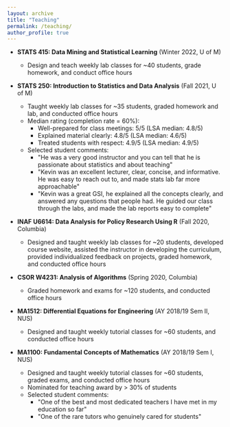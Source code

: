 ```yaml
---
layout: archive
title: "Teaching"
permalink: /teaching/
author_profile: true
---
```


* **STATS 415: Data Mining and Statistical Learning** (Winter 2022, U of M)
	* Design and teach weekly lab classes for ~40 students, grade homework, and conduct office hours

* **STATS 250: Introduction to Statistics and Data Analysis** (Fall 2021, U of M)
	* Taught weekly lab classes for ~35 students, graded homework and lab, and conducted office hours
	* Median rating (completion rate = 60%): 
		* Well-prepared for class meetings: 5/5 (LSA median: 4.8/5)
		* Explained material clearly: 4.8/5 (LSA median: 4.6/5)
		* Treated students with respect: 4.9/5 (LSA median: 4.9/5)
	* Selected student comments: 
		* "He was a very good instructor and you can tell that he is passionate about statistics and about teaching"
		* "Kevin was an excellent lecturer, clear, concise, and informative. He was easy to reach out to, and made stats lab far more approachable"
		* "Kevin was a great GSI, he explained all the concepts clearly, and answered any questions that people had. He guided our class through the labs, and made the lab reports easy to complete"

* **INAF U6614: Data Analysis for Policy Research Using R** (Fall 2020, Columbia)
	* Designed and taught weekly lab classes for ~20 students, developed course website, assisted the instructor in developing the curriculum, provided individualized feedback on projects, graded homework, and conducted office hours

* **CSOR W4231: Analysis of Algorithms** (Spring 2020, Columbia)
	* Graded homework and exams for ~120 students, and conducted office hours

* **MA1512: Differential Equations for Engineering** (AY 2018/19 Sem II, NUS)
	* Designed and taught weekly tutorial classes for ~60 students, and conducted office hours

* **MA1100: Fundamental Concepts of Mathematics** (AY 2018/19 Sem I, NUS)
	* Designed and taught weekly tutorial classes for ~60 students, graded exams, and conducted office hours
	* Nominated for teaching award by > 30% of students
	* Selected student comments: 
		* "One of the best and most dedicated teachers I have met in my education so far"
		* "One of the rare tutors who genuinely cared for students"
